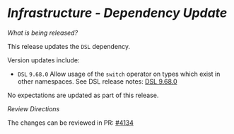 # _Infrastructure - Dependency Update_

_What is being released?_

This release updates the `DSL` dependency.

Version updates include:
- `DSL` `9.68.0` Allow usage of the `switch` operator on types which exist in other namespaces. See DSL release notes: [DSL 9.68.0](https://github.com/finos/rune-dsl/releases/tag/9.68.0)

No expectations are updated as part of this release.

_Review Directions_

The changes can be reviewed in PR: [#4134](https://github.com/finos/common-domain-model/pull/4134)
